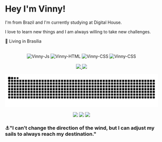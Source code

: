 # Hey I'm Vinny!

I'm from Brazil and I'm currently studying at Digital House.

I love to learn new things and I am always willing to take new challenges.

📍 Living in Brasília

<div style="display: inline_block" align=center><br>
  <img align="center" alt="Vinny-Js" height="30" src="https://img.shields.io/badge/JavaScript-323330?style=for-the-badge&logo=javascript&logoColor=F7DF1E">
  <img align="center" alt="Vinny-HTML" height="30" src="https://img.shields.io/badge/HTML5-E34F26?style=for-the-badge&logo=html5&logoColor=white">
  <img align="center" alt="Vinny-CSS" height="30" src="https://img.shields.io/badge/CSS3-1572B6?style=for-the-badge&logo=css3&logoColor=white">
  <img align="center" alt="Vinny-CSS" height="30" src="https://img.shields.io/badge/Java-ED8B00?style=for-the-badge&logo=java&logoColor=white">
</div>
<br>
<div align="center">
  <a href="https://github.com/VinnyMendes">
  <img height="150em" src="https://github-readme-stats.vercel.app/api?username=VinnyMendes&show_icons=true&theme=great-gatsby&include_all_commits=true&count_private=true"/>
  <img height="150em" src="https://github-readme-stats.vercel.app/api/top-langs/?username=VinnyMendes&layout=compact&langs_count=7&theme=great-gatsby"/>
</div>
  
  ![Snake animation](https://github.com/VinnyMendes/VinnyMendes/blob/output/github-contribution-grid-snake.svg)
  
  
 <div align=center> 
  
  <a href="https://instagram.com/mendesvinny" target="_blank"><img src="https://img.shields.io/badge/-Instagram-%23E4405F?style=for-the-badge&logo=instagram&logoColor=white" target="__blank"></a>
  <a href = "mailto:vinypotter.vm@gmail.com"><img src="https://img.shields.io/badge/-Gmail-%23333?style=for-the-badge&logo=gmail&logoColor=white" target="__blank"></a>
  <a href="https://www.linkedin.com/in/vinicius-mendes-da-silva-626838211/" target="__blank"><img src="https://img.shields.io/badge/-LinkedIn-%230077B5?style=for-the-badge&logo=linkedin&logoColor=white" target="_blank"></a> 
  </div>
  
  ### ⚓"I can’t change the direction of the wind, but I can adjust my sails to always reach my destination." 
